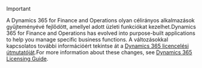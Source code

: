 > [!IMPORTANT]
> <span data-ttu-id="2fa09-101">A Dynamics 365 for Finance and Operations olyan célirányos alkalmazások gyűjteményévé fejlődött, amellyel adott üzleti funkciókat kezelhet.</span><span class="sxs-lookup"><span data-stu-id="2fa09-101">Dynamics 365 for Finance and Operations has evolved into purpose-built applications to help you manage specific business functions.</span></span> <span data-ttu-id="2fa09-102">A változásokkal kapcsolatos további információért tekintse át a [Dynamics 365 licencelési útmutatóját](https://mbs.microsoft.com/Files/public/365/Dynamics365LicensingGuide.pdf).</span><span class="sxs-lookup"><span data-stu-id="2fa09-102">For more information about these changes, see [Dynamics 365 Licensing Guide](https://mbs.microsoft.com/Files/public/365/Dynamics365LicensingGuide.pdf).</span></span>
 
